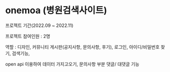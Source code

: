 # onemoa (병원검색사이트)

프로젝트 기간(2022.09 ~ 2022.11)

프로젝트 참여인원 : 2명

역할 : 디자인, 커뮤니티 게시판(공지사항, 문의사항, 후기), 로그인, 아이디/비밀번호 찾기,
 검색기능, 
 
 open api 이용하여 데이터 가지고오기, 
 문의사항 부분 댓글/ 대댓글 기능

